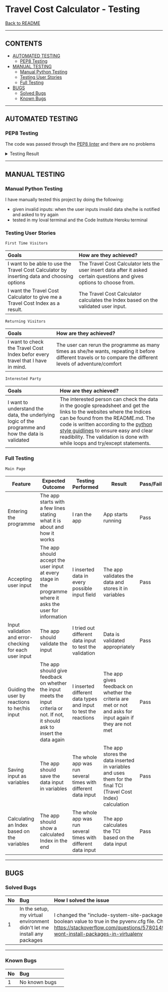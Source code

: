 # Travel Cost Calculator -  Testing

[Back to README](README.md)

- - -

## CONTENTS

* [AUTOMATED TESTING](#automated-testing)
  * [PEP8 Testing](#pep8-testing)
* [MANUAL TESTING](#manual-testing)
  * [Manual Python Testing](#manual-python-testing)
  * [Testing User Stories](#testing-user-stories)
  * [Full Testing](#full-testing)
* [BUGS](#bugs)
  * [Solved Bugs](#solved-bugs)
  * [Known Bugs](#known-bugs)


- - -

## AUTOMATED TESTING

### PEP8 Testing

The code was passed through the [PEP8 linter](https://pep8ci.herokuapp.com/) and there are no problems
<details><summary>Testing Result</summary>
<img src = "docs/pep8_testing.PNG"></details>

- - -

## MANUAL TESTING

### Manual Python Testing

I have manually tested this project by doing the following:
- given invalid inputs: when the user inputs invalid data she/he is notified and asked to try again
- tested in my loval terminal and the Code Institute Heroku terminal


### Testing User Stories

`First Time Visitors`

| Goals | How are they achieved? |
| :--- | :--- |
| I want to be able to use the Travel Cost Calculator by inserting data and choosing options | The Travel Cost Calculator lets the user insert data after it asked certain questions and gives options to choose from. |
| I want the Travel Cost Calculator to give me a Travel Cost Index as a result. | The Travel Cost Calculator calculates the Index based on the validated user input. |

`Returning Visitors`

|  Goals | How are they achieved? |
| :--- | :--- |
| I want to check the Travel Cost Index befor every travel that I have in mind. | The user can rerun the programme as many times as she/he wants, repeating it before different travels or to compare the different levels of adventure/comfort |

`Interested Party`

|  Goals | How are they achieved? |
| :--- | :--- |
| I want to understand the data, the underlying logic of the programme and how the data is validated | The interested person can check the data in the google spreadsheet and get the links to the websites where the Indices can be found from the README.md. The code is written according to the [python style guidlines](https://peps.python.org/pep-0008/#introduction) to ensure easy and clear readibility. The validation is done with while loops and try/except statements. |

### Full Testing

`Main Page`

| Feature | Expected Outcome | Testing Performed | Result | Pass/Fail |
| --- | --- | --- | --- | --- |
| Entering the programme | The app starts with a few lines stating what it is about and how it works | I ran the app | App starts running | Pass |
| Accepting user input | The app should accept the user input at every stage in the programme where it asks the user for information | I inserted data in every possible input field | The app validates the data and stores it in variables | Pass |
| Input validation and error-checking for each user input | The app should validate the input | I tried out different data input to test the validation | Data is validated appropriately | Pass |
| Guiding the user by reactions to her/his input | The app should give feedback on whether the input meets the input criteria or not. If not, it should ask to insert the data again | I inserted different data types and input to test the reactions | The app gives feedback on whether the criteria are met or not and asks for input again if they are not met | Pass |
| Saving input as variables | The app should save the data input in variables | The whole app was run several times with different data input | The app stores the data inserted in variables and uses them for the final TCI (Travel Cost Index) calculation | Pass |
| Calculating an Index based on the variables | The app should show a calculated Index in the end | The whole app was run several times with different data input | The app calculates the TCI based on the data input | Pass |

- - -

## BUGS

### Solved Bugs

| No | Bug | How I solved the issue |
| :--- | :--- | :--- |
| 1 | In the setup, my virtual environment didn't let me install any packages | I changed the "include-system-site-packages" boolean value to true in the pyvenv.cfg file. Check: https://stackoverflow.com/questions/57801495/pip-wont-install-packages-in-virtualenv |

- - -

### Known Bugs

| No | Bug | |
| :--- | :--- | :--- |
| 1 | No known bugs |  |
